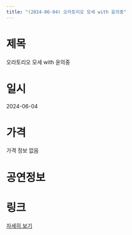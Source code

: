 ```yaml
---
title: "(2024-06-04) 오라토리오 모세 with 윤의중"
---
```


# 제목
오라토리오 모세 with 윤의중

# 일시
2024-06-04

# 가격
가격 정보 없음

# 공연정보


# 링크
[자세히 보기](https://www.sac.or.kr/site/main/show/show_view?SN=66515, "https://www.sac.or.kr/site/main/show/show_view?SN=66515")
